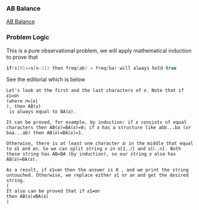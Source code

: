 ### AB Balance
[AB Balance](https://codeforces.com/problemset/problem/1606/A)

### Problem Logic
This is a pure observational problem, we will apply mathematical induction to prove that 
```cpp
if(s[0]==s[n-1]) then freq(ab) = freq(ba) will always hold true
```
See the editorial which is below
```
Let's look at the first and the last characters of 𝑠. Note that if 𝑠1=𝑠𝑛
(where 𝑛=|𝑠|
), then AB(𝑠)
 is always equal to BA(𝑠).

It can be proved, for example, by induction: if 𝑠 consists of equal characters then AB(𝑠)=BA(𝑠)=0; if 𝑠 has a structure like abb...ba (or baa...ab) then AB(𝑠)=BA(𝑠)=1.

Otherwise, there is at least one character 𝑠𝑖 in the middle that equal to 𝑠1 and 𝑠𝑛. So we can split string 𝑠 in 𝑠[1..𝑖] and 𝑠[𝑖..𝑛]. Both these string has AB=BA (by induction), so our string 𝑠 also has AB(𝑠)=BA(𝑠).

As a result, if 𝑠1=𝑠𝑛 then the answer is 0 , and we print the string untouched. Otherwise, we replace either 𝑠1 or 𝑠𝑛 and get the desired string.
(
It also can be proved that if 𝑠1≠𝑠𝑛
then AB(𝑠)≠BA(𝑠)
)
```